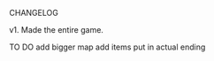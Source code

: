   CHANGELOG
  
  v1. Made the entire game.
  
  TO DO
  add bigger map
  add items
  put in actual ending
